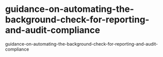 # guidance-on-automating-the-background-check-for-reporting-and-audit-compliance
guidance-on-automating-the-background-check-for-reporting-and-audit-compliance
